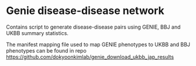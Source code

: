 # Genie disease-disease network

Contains script to generate disease-disease pairs using GENIE, BBJ and UKBB summary statistics.   

The manifest mapping file used to map GENIE phenotypes to UKBB and BBJ phenotypes can be found in repo https://github.com/dokyoonkimlab/genie_download_ukbb_jap_results
